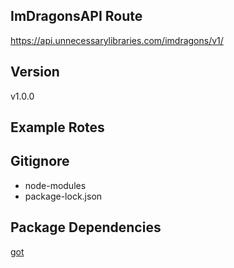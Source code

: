 ## ImDragonsAPI Route
https://api.unnecessarylibraries.com/imdragons/v1/

## Version
v1.0.0

## Example Rotes


## Gitignore
- node-modules
- package-lock.json

## Package Dependencies
[got](https://www.npmjs.com/package/got)
